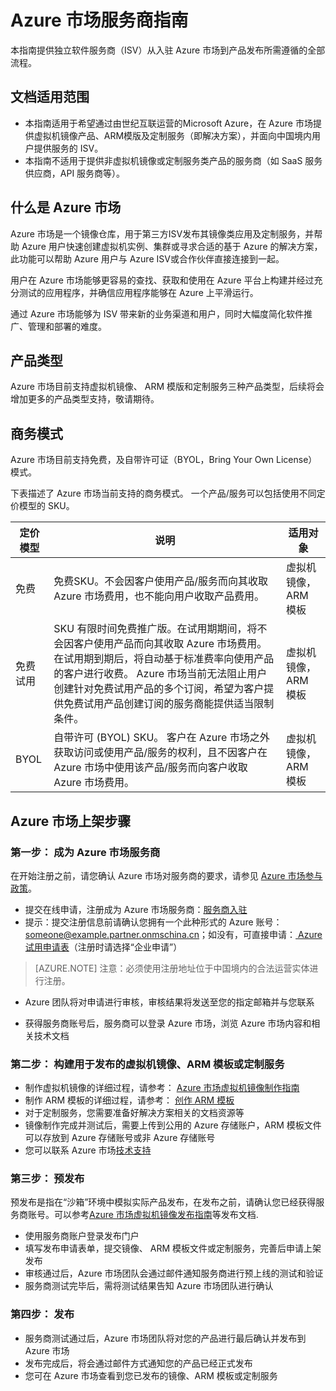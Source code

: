 # Azure 市场服务商指南


本指南提供独立软件服务商（ISV）从入驻 Azure 市场到产品发布所需遵循的全部流程。

## 文档适用范围
- 本指南适用于希望通过由世纪互联运营的Microsoft Azure，在 Azure 市场提供虚拟机镜像产品、ARM模版及定制服务（即解决方案），并面向中国境内用户提供服务的 ISV。
- 本指南不适用于提供非虚拟机镜像或定制服务类产品的服务商（如 SaaS 服务供应商，API 服务商等）。

## 什么是 Azure 市场

Azure 市场是一个镜像仓库，用于第三方ISV发布其镜像类应用及定制服务，并帮助 Azure 用户快速创建虚拟机实例、集群或寻求合适的基于 Azure 的解决方案，此功能可以帮助 Azure 用户与 Azure ISV或合作伙伴直接连接到一起。

用户在 Azure 市场能够更容易的查找、获取和使用在 Azure 平台上构建并经过充分测试的应用程序，并确信应用程序能够在 Azure 上平滑运行。

通过 Azure 市场能够为 ISV 带来新的业务渠道和用户，同时大幅度简化软件推广、管理和部署的难度。

## 产品类型

Azure 市场目前支持虚拟机镜像、 ARM 模版和定制服务三种产品类型，后续将会增加更多的产品类型支持，敬请期待。

## 商务模式

Azure 市场目前支持免费，及自带许可证（BYOL，Bring Your Own License）模式。

下表描述了 Azure 市场当前支持的商务模式。 一个产品/服务可以包括使用不同定价模型的 SKU。

| **定价模型** | **说明** | **适用对象** |
| --- | --- | --- |
| 免费 | 免费SKU。不会因客户使用产品/服务而向其收取 Azure 市场费用，也不能向用户收取产品费用。 | 虚拟机镜像，ARM 模板|
| 免费试用 | SKU 有限时间免费推广版。在试用期期间，将不会因客户使用产品而向其收取 Azure 市场费用。 在试用期到期后，将自动基于标准费率向使用产品的客户进行收费。 Azure 市场当前无法阻止用户创建针对免费试用产品的多个订阅，希望为客户提供免费试用产品创建订阅的服务商能提供适当限制条件。 | 虚拟机镜像，ARM 模板 |
| BYOL | 自带许可 (BYOL) SKU。 客户在 Azure 市场之外获取访问或使用产品/服务的权利，且不因客户在 Azure 市场中使用该产品/服务而向客户收取 Azure 市场费用。 | 虚拟机镜像，ARM 模板 |


## Azure 市场上架步骤

### 第一步： 成为 Azure 市场服务商

在开始注册之前，请您确认 Azure 市场对服务商的要求，请参见 [Azure 市场参与政策](~/Documentation/isvpolicy/)。

- 提交在线申请，注册成为 Azure 市场服务商：[服务商入驻](~/ISV/New/)
- 提示：提交注册信息前请确认您拥有一个此种形式的 Azure 账号：someone@example.partner.onmschina.cn；如没有，可直接申请：[ Azure 试用申请表](https://www.azure.cn/pricing/1rmb-trial-full/?form-type=identityauth)（注册时请选择“企业申请”）

> [AZURE.NOTE] 注意：必须使用注册地址位于中国境内的合法运营实体进行注册。

- Azure 团队将对申请进行审核，审核结果将发送至您的指定邮箱并与您联系

- 获得服务商账号后，服务商可以登录 Azure 市场，浏览 Azure 市场内容和相关技术文档


### 第二步： 构建用于发布的虚拟机镜像、ARM 模板或定制服务

- 制作虚拟机镜像的详细过程，请参考： [Azure 市场虚拟机镜像制作指南](~/Documentation/imageguide/)
- 制作 ARM 模板的详细过程，请参考： [创作 ARM 模板](https://docs.azure.cn/zh-cn/azure-resource-manager/resource-group-authoring-templates)
- 对于定制服务，您需要准备好解决方案相关的文档资源等
- 镜像制作完成并测试后，需要上传到公用的 Azure 存储账户，ARM 模板文件可以存放到 Azure 存储账号或非 Azure 存储账号
- 您可以联系 Azure 市场[技术支持](~/Contact)


### 第三步： 预发布

预发布是指在“沙箱”环境中模拟实际产品发布，在发布之前，请确认您已经获得服务商账号。可以参考[Azure 市场虚拟机镜像发布指南](~/documentation/article/imagepublishguide/)等发布文档.

- 使用服务商账户登录发布门户
- 填写发布申请表单，提交镜像、 ARM 模板文件或定制服务，完善后申请上架发布
- 审核通过后，Azure 市场团队会通过邮件通知服务商进行预上线的测试和验证
- 服务商测试完毕后，需将测试结果告知 Azure 市场团队进行确认

### 第四步： 发布

- 服务商测试通过后，Azure 市场团队将对您的产品进行最后确认并发布到 Azure 市场
- 发布完成后，将会通过邮件方式通知您的产品已经正式发布
- 您可在 Azure 市场查看到您已发布的镜像、ARM 模板或定制服务
